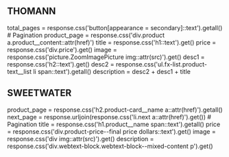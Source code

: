 ## THOMANN
total_pages = response.css('button[appearance = secondary]::text').getall() # Pagination 
product_page = response.css('div.product a.product__content::attr(href)') 
title = response.css('h1::text').get()
price = response.css('div.price').get()
image = response.css('picture.ZoomImagePicture img::attr(src)').get()
desc1 = response.css('h2::text').get()
desc2 = response.css('ul.fx-list.product-text__list li span::text').getall()
description = desc2 + desc1 + title

## SWEETWATER
product_page = response.css('h2.product-card__name a::attr(href)').getall()
next_page = response.urljoin(response.css('li.next a::attr(href)').get()) # Pagination
title = response.css('h1.product__name span::text').getall()
price = response.css('div.product-price--final price dollars::text').get()
image = response.css('div img::attr(src)').get()
description = response.css('div.webtext-block.webtext-block--mixed-content p').get()